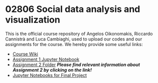 # 02806 Social data analysis and visualization
This is the official course repository of Angelos Oikonomakis, Riccardo Cannistrà and Luca Cambiaghi, used to upload our codes and our assignments for the course. We hereby provide some useful links:
* [Course Wiki](https://github.com/suneman/socialdataanalysis2017/wiki)
* [Assignment 1 Jupyter Notebook](http://nbviewer.jupyter.org/github/suneman/socialdataanalysis2017/blob/master/assignments/Assignment1.ipynb)
* [Assignment 2 Folder](https://github.com/oikonang/social_data_visualization/tree/master/docs/Assignment_2) ***Please find relevant information about Assignment 2 by clicking on the link!***
* [Jupyter Notebooks for Final Project](https://github.com/oikonang/social_data_visualization/tree/master/Final_Project)

